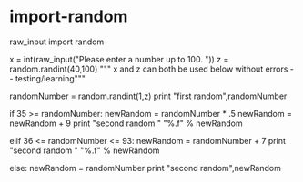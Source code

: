 # import-random
raw_input
import random


x = int(raw_input("Please enter a number up to 100. "))
z = random.randint(40,100)
""" x and z can both be used below without errors -- testing/learning"""

randomNumber = random.randint(1,z)
print "first random",randomNumber


if 35 >= randomNumber:
    newRandom = randomNumber * .5
    newRandom = newRandom + 9
    print "second random " "%.f" % newRandom

elif 36 <= randomNumber <= 93:
    newRandom = randomNumber + 7
    print "second random " "%.f" % newRandom

else:
    newRandom = randomNumber
    print "second random",newRandom
